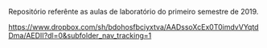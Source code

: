 Repositório referênte as aulas de laboratório do primeiro semestre de 2019.

https://www.dropbox.com/sh/bdohosfbciyxtva/AADssoXcEx0T0imdvVYqtdDma/AEDII?dl=0&subfolder_nav_tracking=1